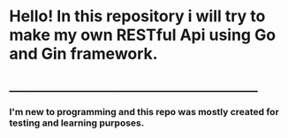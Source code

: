 # Hello! In this repository i will try to make my own RESTful Api using Go and Gin framework.
## _____________________________________________
### I'm new to programming and this repo was mostly created for testing and learning purposes.


